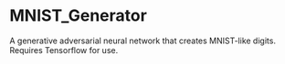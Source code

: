 # MNIST_Generator

A generative adversarial neural network that creates MNIST-like digits. Requires Tensorflow for use.
